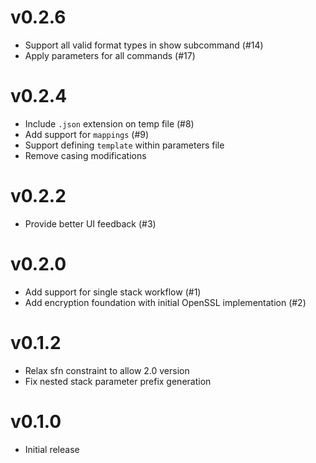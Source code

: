 # v0.2.6
* Support all valid format types in show subcommand (#14)
* Apply parameters for all commands (#17)

# v0.2.4
* Include `.json` extension on temp file (#8)
* Add support for `mappings` (#9)
* Support defining `template` within parameters file
* Remove casing modifications

# v0.2.2
* Provide better UI feedback (#3)

# v0.2.0
* Add support for single stack workflow (#1)
* Add encryption foundation with initial OpenSSL implementation (#2)

# v0.1.2
* Relax sfn constraint to allow 2.0 version
* Fix nested stack parameter prefix generation

# v0.1.0
* Initial release
